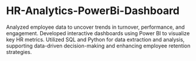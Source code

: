 # HR-Analytics-PowerBi-Dashboard
Analyzed employee data to uncover trends in turnover, performance, and engagement. Developed interactive dashboards using Power BI to visualize key HR metrics. Utilized SQL and Python for data extraction and analysis, supporting data-driven decision-making and enhancing employee retention strategies.
